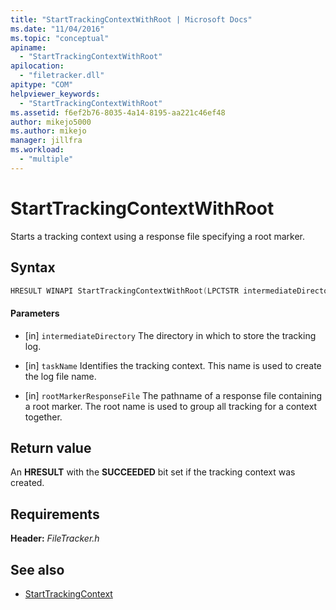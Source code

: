 ```yaml
---
title: "StartTrackingContextWithRoot | Microsoft Docs"
ms.date: "11/04/2016"
ms.topic: "conceptual"
apiname:
  - "StartTrackingContextWithRoot"
apilocation:
  - "filetracker.dll"
apitype: "COM"
helpviewer_keywords:
  - "StartTrackingContextWithRoot"
ms.assetid: f6ef2b76-8035-4a14-8195-aa221c46ef48
author: mikejo5000
ms.author: mikejo
manager: jillfra
ms.workload:
  - "multiple"
---
```

# StartTrackingContextWithRoot
Starts a tracking context using a response file specifying a root marker.

## Syntax

```cpp
HRESULT WINAPI StartTrackingContextWithRoot(LPCTSTR intermediateDirectory, LPCTSTR taskName, LPCTSTR rootMarkerResponseFile);
```

#### Parameters
- [in] `intermediateDirectory`
 The directory in which to store the tracking log.

- [in] `taskName`
 Identifies the tracking context. This name is used to create the log file name.

- [in] `rootMarkerResponseFile`
 The pathname of a response file containing a root marker. The root name is used to group all tracking for a context together.

## Return value
 An **HRESULT** with the **SUCCEEDED** bit set if the tracking context was created.

## Requirements
 **Header:** *FileTracker.h*

## See also
- [StartTrackingContext](../msbuild/starttrackingcontext.md)